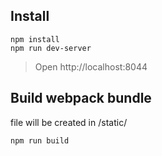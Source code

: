 ## Install ##

    npm install
    npm run dev-server
    
> Open http://localhost:8044

## Build webpack bundle ##

file will be created in /static/

    npm run build
